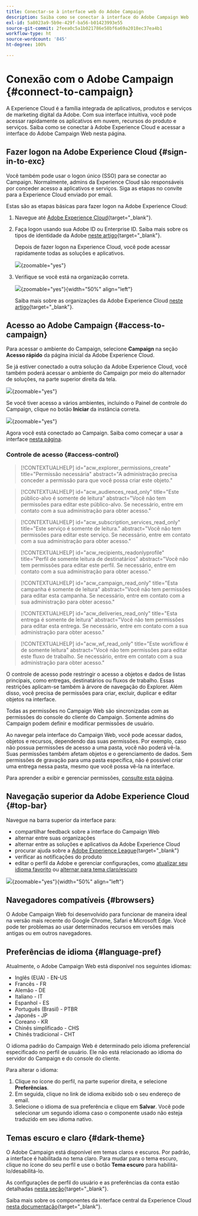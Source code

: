 ```yaml
---
title: Conectar-se à interface web do Adobe Campaign
description: Saiba como se conectar à interface do Adobe Campaign Web
exl-id: 5a8023a9-5b9e-429f-ba56-b01423993e55
source-git-commit: 2feea0c5a1b021786e58bf6a69a2018ec37ea4b1
workflow-type: ht
source-wordcount: '845'
ht-degree: 100%

---
```


# Conexão com o Adobe Campaign {#connect-to-campaign}

A Experience Cloud é a família integrada de aplicativos, produtos e serviços de marketing digital da Adobe. Com sua interface intuitiva, você pode acessar rapidamente os aplicativos em nuvem, recursos do produto e serviços. Saiba como se conectar à Adobe Experience Cloud e acessar a interface do Adobe Campaign Web nesta página.

## Fazer logon na Adobe Experience Cloud {#sign-in-to-exc}

Você também pode usar o logon único (SSO) para se conectar ao Campaign. Normalmente, admins da Experience Cloud são responsáveis por conceder acesso a aplicativos e serviços. Siga as etapas no convite para a Experience Cloud enviado por email.

Estas são as etapas básicas para fazer logon na Adobe Experience Cloud:

1. Navegue até [Adobe Experience Cloud](https://experience.adobe.com/){target="_blank"}.

1. Faça logon usando sua Adobe ID ou Enterprise ID. Saiba mais sobre os tipos de identidade da Adobe [neste artigo](https://helpx.adobe.com/br/enterprise/using/identity.html){target="_blank"}.

   Depois de fazer logon na Experience Cloud, você pode acessar rapidamente todas as soluções e aplicativos.

   ![](assets/exc-home.png){zoomable="yes"}

1. Verifique se você está na organização correta.

   ![](assets/exc-orgs.png){zoomable="yes"}{width="50%" align="left"}

   Saiba mais sobre as organizações da Adobe Experience Cloud [neste artigo](https://experienceleague.adobe.com/docs/core-services/interface/administration/organizations.html?lang=pt-BR){target="_blank"}.


## Acesso ao Adobe Campaign {#access-to-campaign}

Para acessar o ambiente do Campaign, selecione **Campaign** na seção **Acesso rápido** da página inicial da Adobe Experience Cloud.

Se já estiver conectado a outra solução da Adobe Experience Cloud, você também poderá acessar o ambiente do Campaign por meio do alternador de soluções, na parte superior direita da tela.

![](assets/solution-switcher.png){zoomable="yes"}

Se você tiver acesso a vários ambientes, incluindo o Painel de controle do Campaign, clique no botão **Iniciar** da instância correta.

![](assets/launch-campaign.png){zoomable="yes"}

Agora você está conectado ao Campaign. Saiba como começar a usar a interface [nesta página](user-interface.md).

### Controle de acesso {#access-control}

>[!CONTEXTUALHELP]
>id="acw_explorer_permissions_create"
>title="Permissão necessária"
>abstract="A administração precisa conceder a permissão para que você possa criar este objeto."

>[!CONTEXTUALHELP]
>id="acw_audiences_read_only"
>title="Este público-alvo é somente de leitura"
>abstract="Você não tem permissões para editar este público-alvo. Se necessário, entre em contato com a sua administração para obter acesso."

>[!CONTEXTUALHELP]
>id="acw_subscription_services_read_only"
>title="Este serviço é somente de leitura."
>abstract="Você não tem permissões para editar este serviço. Se necessário, entre em contato com a sua administração para obter acesso."

>[!CONTEXTUALHELP]
>id="acw_recipients_readonlyprofile"
>title="Perfil de somente leitura de destinatários"
>abstract="Você não tem permissões para editar este perfil. Se necessário, entre em contato com a sua administração para obter acesso."

>[!CONTEXTUALHELP]
>id="acw_campaign_read_only"
>title="Esta campanha é somente de leitura"
>abstract="Você não tem permissões para editar esta campanha. Se necessário, entre em contato com a sua administração para obter acesso."

>[!CONTEXTUALHELP]
>id="acw_deliveries_read_only"
>title="Esta entrega é somente de leitura"
>abstract="Você não tem permissões para editar esta entrega. Se necessário, entre em contato com a sua administração para obter acesso."

>[!CONTEXTUALHELP]
>id="acw_wf_read_only"
>title="Este workflow é de somente leitura"
>abstract="Você não tem permissões para editar este fluxo de trabalho. Se necessário, entre em contato com a sua administração para obter acesso."

O controle de acesso pode restringir o acesso a objetos e dados de listas principais, como entregas, destinatários ou fluxos de trabalho. Essas restrições aplicam-se também à árvore de navegação do Explorer. Além disso, você precisa de permissões para criar, excluir, duplicar e editar objetos na interface.

Todas as permissões no Campaign Web são sincronizadas com as permissões do console do cliente do Campaign. Somente admins do Campaign podem definir e modificar permissões de usuário. 

Ao navegar pela interface do Campaign Web, você pode acessar dados, objetos e recursos, dependendo das suas permissões. Por exemplo, caso não possua permissões de acesso a uma pasta, você não poderá vê-la. Suas permissões também afetam objetos e o gerenciamento de dados. Sem permissões de gravação para uma pasta específica, não é possível criar uma entrega nessa pasta, mesmo que você possa vê-la na interface.

Para aprender a exibir e gerenciar permissões, [consulte esta página](permissions.md).

## Navegação superior da Adobe Experience Cloud {#top-bar}

Navegue na barra superior da interface para:

* compartilhar feedback sobre a interface do Campaign Web
* alternar entre suas organizações
* alternar entre as soluções e aplicativos da Adobe Experience Cloud
* procurar ajuda sobre a [Adobe Experience League](https://experienceleague.adobe.com/docs/?lang=pt-BR){target="_blank"}
* verificar as notificações do produto
* editar o perfil da Adobe e gerenciar configurações, como [atualizar seu idioma favorito](#language-pref) ou [alternar para tema claro/escuro](#dark-theme)

![](assets/do-not-localize/unified-shell.png){zoomable="yes"}{width="50%" align="left"}

## Navegadores compatíveis {#browsers}

O Adobe Campaign Web foi desenvolvido para funcionar de maneira ideal na versão mais recente do Google Chrome, Safari e Microsoft Edge. Você pode ter problemas ao usar determinados recursos em versões mais antigas ou em outros navegadores.

## Preferências de idioma {#language-pref}

Atualmente, o Adobe Campaign Web está disponível nos seguintes idiomas:

* Inglês (EUA) - EN-US
* Francês - FR
* Alemão - DE
* Italiano - IT
* Espanhol - ES
* Português (Brasil) - PTBR
* Japonês - JP
* Coreano - KR
* Chinês simplificado - CHS
* Chinês tradicional - CHT


O idioma padrão do Campaign Web é determinado pelo idioma preferencial especificado no perfil de usuário. Ele não está relacionado ao idioma do servidor do Campaign e do console do cliente.

Para alterar o idioma:

1. Clique no ícone do perfil, na parte superior direita, e selecione **Preferências**.
1. Em seguida, clique no link de idioma exibido sob o seu endereço de email.
1. Selecione o idioma de sua preferência e clique em **Salvar**. Você pode selecionar um segundo idioma caso o componente usado não esteja traduzido em seu idioma nativo.

<!--
>[!CAUTION]
>
>If you plan to use [AI-powered contextual help](using-ai.md) capabilities, you must set your prefered language to English. Other languages are not supported.
>
-->

## Temas escuro e claro {#dark-theme}

O Adobe Campaign está disponível em temas claros e escuros. Por padrão, a interface é habilitada no tema claro. Para mudar para o tema escuro, clique no ícone do seu perfil e use o botão **Tema escuro** para habilitá-lo/desabilitá-lo.

As configurações de perfil do usuário e as preferências da conta estão detalhadas [nesta seção](https://experienceleague.adobe.com/docs/core-services/interface/experience-cloud.html?lang=pt-BR#preferences){target="_blank"}.

Saiba mais sobre os componentes da interface central da Experience Cloud [nesta documentação](https://experienceleague.adobe.com/docs/core-services/interface/experience-cloud.html?lang=pt-BR){target="_blank"}.

